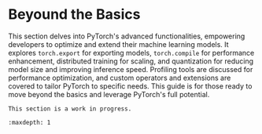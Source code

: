 # Beyound the Basics

This section delves into PyTorch's advanced functionalities, empowering developers
to optimize and extend their machine learning models. It explores `torch.export` for
exporting models, `torch.compile` for performance enhancement, distributed training
for scaling, and quantization for reducing model size and improving inference speed.
Profiling tools are discussed for performance optimization, and custom operators and
extensions are covered to tailor PyTorch to specific needs. This guide is for those
ready to move beyond the basics and leverage PyTorch's full potential.

```{note}
This section is a work in progress.
```

```{toctree}
:maxdepth: 1

```
